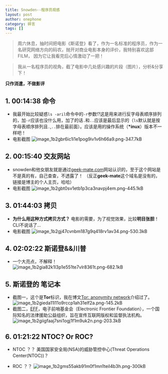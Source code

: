 ```yaml
---
title: Snowden--程序员观感
layout: post
author: onephone
category: 碎言
tags: []
---
```

> 周六休息，抽时间把电影《斯诺登》看了，作为一名标准的程序员，作为一名研究网络方向的码农，抛开对商业电影本身的评价，我特别喜欢这部FILM， 因为它让我看完后心情激动了一把！


> 我从一名程序员的视角，截了电影中几处感兴趣的片段（图片），分析&分享下！  
> 
**只作消遣，不做影评**

## 1. **00:14:38** 命令
- 我最开始比较疑惑`ls -aril`命令中的`-r`参数!?这是用来进行反字母表顺序排列的，加`-r`应该也没什么用，加了的话`.`和`..`应该是最后显示的（`ls`默认就是按字母表顺序排列且`.`,`..`排在最前面）。应该是用的操作系统（**\*inux**）版本不一样吧！
- 电影截图
![image_1b2gbr6ic1i1e1pog9iv1v6h66a9.png-347.7kB][1]

## 2. **00:15:40** 交友网站
- snowden和他女朋友就是通过[geek-mate.com](http://www.codeshold.com/)网站认识的，至于这个网站是不是真的有，自己查查，不透露了！ （反正**geek-mate**这个域名是没有的，链接是博主的个人主页，哈哈）
- 电影截图
![image_1b2gbt0sv1etb1p3ca3navpj4em.png-445.1kB][2]

## 3. **01:44:03** 拷贝
- **为什么用这种方式拷贝方式？** 电影的需要，为了视觉效果，比较**明目张胆**！CLI不说话了...
- 电影截图
![image_1b2gj47cvnbm187g9q418rv1av34.png-530.3kB][3]

## 4. **02:02:22** 斯诺登&&川普
- 一个大亮点，不解释！
![image_1b2gia82k1l3p1e551te7vlr8361t.png-682.1kB][8]

## 5. 斯诺登的 **笔记本**
- 截图一，这个是**Tor**标识，我在博文[Tor: anonymity network][4]介绍过了。
![image_1b2gieda11l11o9rccp1ah31elf2a.png-145.2kB][5]
- 截图二，[EFF][6]，电子前哨基金会（Electronic Frontier Foundation），一个国际知名的法律援助公益组织，旨在宣传互联网版权和监督执法机构。
![image_1b2giigfaaj7sni1ogj1f1m9uk2n.png-203.3kB][7]

## 6. **01:21:22** NTOC? Or ROC?
- NTOC ？？ 美国国家安全局(NSA)的威胁管控中心(Threat Operations Center(NTOC))？
- ROC ？？
![image_1b2gms55akb91m0f1mn1teil4b3h.png-300kB][9]


  [1]: http://static.zybuluo.com/wuzhimang/dh7jjzqnoeil0liz7ki2a0hi/image_1b2gbr6ic1i1e1pog9iv1v6h66a9.png
  [2]: http://static.zybuluo.com/wuzhimang/b95yb69ewfj3p46ssd6xo1ue/image_1b2gbt0sv1etb1p3ca3navpj4em.png
  [3]: http://static.zybuluo.com/wuzhimang/vbe18icdnhpzmjduns46zven/image_1b2gj47cvnbm187g9q418rv1av34.png
  [4]: http://www.ituring.com.cn/article/273007
  [5]: http://static.zybuluo.com/wuzhimang/ieas0w2j091yv19pc8429lm2/image_1b2gieda11l11o9rccp1ah31elf2a.png
  [6]: https://www.eff.org/
  [7]: http://static.zybuluo.com/wuzhimang/f7f4rng5xnzemu0zsq3dqfg9/image_1b2giigfaaj7sni1ogj1f1m9uk2n.png
  [8]: http://static.zybuluo.com/wuzhimang/vuct9hnaugluzkm0uaxjmojm/image_1b2gia82k1l3p1e551te7vlr8361t.png
  [9]: http://static.zybuluo.com/wuzhimang/ev1ghtrw37oe7dzr0su3nbue/image_1b2gms55akb91m0f1mn1teil4b3h.png
